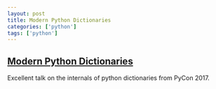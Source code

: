 ```yaml
---
layout: post
title: Modern Python Dictionaries
categories: ['python']
tags: ['python']
---
```


## [Modern Python Dictionaries](https://www.youtube.com/watch?v=npw4s1QTmPg)

Excellent talk on the internals of python dictionaries from PyCon 2017.
